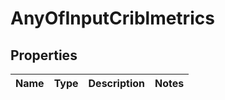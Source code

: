 # AnyOfInputCriblmetrics

## Properties
Name | Type | Description | Notes
------------ | ------------- | ------------- | -------------
